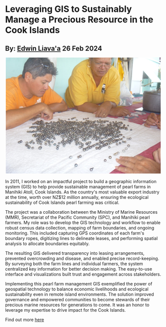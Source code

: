 # Leveraging GIS to Sustainably Manage a Precious Resource in the Cook Islands
## By: [Edwin Liava'a](https://github.com/EdwinLiavaa) 26 Feb 2024

<p align="center">
 <img width="500" src="https://github.com/EdwinLiavaa/liavaa.space/blob/main/blog/20240226/pic.png">
</p>

In 2011, I worked on an impactful project to build a geographic information system (GIS) to help provide sustainable management of pearl farms in Manihiki Atoll, Cook Islands. As the country's most valuable export industry at the time, worth over NZ$12 million annually, ensuring the ecological sustainability of Cook Islands pearl farming was critical.

The project was a collaboration between the Ministry of Marine Resources (MMR), Secretariat of the Pacific Community (SPC), and Manihiki pearl farmers. My role was to develop the GIS technology and workflow to enable robust census data collection, mapping of farm boundaries, and ongoing monitoring. This included capturing GPS coordinates of each farm's boundary ropes, digitizing lines to delineate leases, and performing spatial analysis to allocate boundaries equitably.

The resulting GIS delivered transparency into leasing arrangements, prevented overcrowding and disease, and enabled precise record-keeping. By surveying both the farm lines and individual farmers, the system centralized key information for better decision making. The easy-to-use interface and visualizations built trust and engagement across stakeholders.

Implementing this pearl farm management GIS exemplified the power of geospatial technology to balance economic livelihoods and ecological sustainability even in remote island environments. The solution improved governance and empowered communities to become stewards of their precious marine resources for generations to come. It was an honor to leverage my expertise to drive impact for the Cook Islands.

Find out more [here](https://github.com/EdwinLiavaa/pacific-utilities-gis/blob/main/rar-pearl/mmr-gis-mis-pearl-farms-manihiki.pdf) 